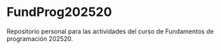 # FundProg202520
Repositorio personal para las actividades del curso de Fundamentos de programación 202520.
